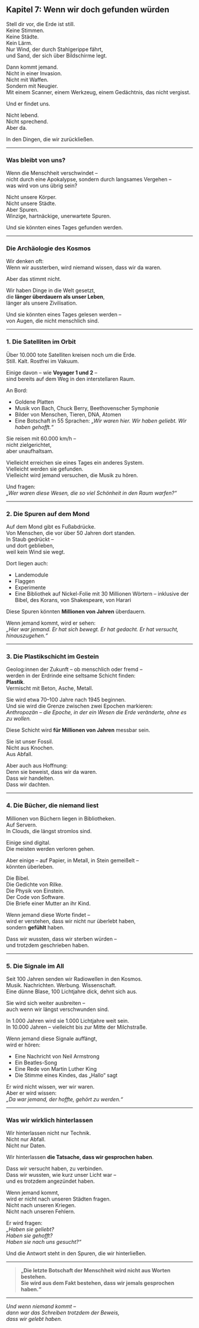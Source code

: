 ## Kapitel 7: Wenn wir doch gefunden würden

Stell dir vor, die Erde ist still.  
Keine Stimmen.  
Keine Städte.  
Kein Lärm.  
Nur Wind, der durch Stahlgerippe fährt,  
und Sand, der sich über Bildschirme legt.

Dann kommt jemand.  
Nicht in einer Invasion.  
Nicht mit Waffen.  
Sondern mit Neugier.  
Mit einem Scanner, einem Werkzeug, einem Gedächtnis, das nicht vergisst.

Und er findet uns.

Nicht lebend.  
Nicht sprechend.  
Aber da.

In den Dingen, die wir zurückließen.

---

### Was bleibt von uns?

Wenn die Menschheit verschwindet –  
nicht durch eine Apokalypse, sondern durch langsames Vergehen –  
was wird von uns übrig sein?

Nicht unsere Körper.  
Nicht unsere Städte.  
Aber Spuren.  
Winzige, hartnäckige, unerwartete Spuren.

Und sie könnten eines Tages gefunden werden.

---

### Die Archäologie des Kosmos

Wir denken oft:  
Wenn wir aussterben, wird niemand wissen, dass wir da waren.

Aber das stimmt nicht.

Wir haben Dinge in die Welt gesetzt,  
die **länger überdauern als unser Leben**,  
länger als unsere Zivilisation.

Und sie könnten eines Tages gelesen werden –  
von Augen, die nicht menschlich sind.

---

### 1. Die Satelliten im Orbit

Über 10.000 tote Satelliten kreisen noch um die Erde.  
Still. Kalt. Rostfrei im Vakuum.

Einige davon – wie **Voyager 1 und 2** –  
sind bereits auf dem Weg in den interstellaren Raum.

An Bord:  
- Goldene Platten  
- Musik von Bach, Chuck Berry, Beethovenscher Symphonie  
- Bilder von Menschen, Tieren, DNA, Atomen  
- Eine Botschaft in 55 Sprachen: *„Wir waren hier. Wir haben geliebt. Wir haben gehofft.“*

Sie reisen mit 60.000 km/h –  
nicht zielgerichtet,  
aber unaufhaltsam.

Vielleicht erreichen sie eines Tages ein anderes System.  
Vielleicht werden sie gefunden.  
Vielleicht wird jemand versuchen, die Musik zu hören.

Und fragen:  
*„Wer waren diese Wesen, die so viel Schönheit in den Raum warfen?“*

---

### 2. Die Spuren auf dem Mond

Auf dem Mond gibt es Fußabdrücke.  
Von Menschen, die vor über 50 Jahren dort standen.  
In Staub gedrückt –  
und dort geblieben,  
weil kein Wind sie wegt.

Dort liegen auch:  
- Landemodule  
- Flaggen  
- Experimente  
- Eine Bibliothek auf Nickel-Folie mit 30 Millionen Wörtern – inklusive der Bibel, des Korans, von Shakespeare, von Harari

Diese Spuren könnten **Millionen von Jahren** überdauern.

Wenn jemand kommt, wird er sehen:  
*„Hier war jemand. Er hat sich bewegt. Er hat gedacht. Er hat versucht, hinauszugehen.“*

---

### 3. Die Plastikschicht im Gestein

Geolog:innen der Zukunft – ob menschlich oder fremd –  
werden in der Erdrinde eine seltsame Schicht finden:  
**Plastik**.  
Vermischt mit Beton, Asche, Metall.

Sie wird etwa 70–100 Jahre nach 1945 beginnen.  
Und sie wird die Grenze zwischen zwei Epochen markieren:  
*Anthropozän – die Epoche, in der ein Wesen die Erde veränderte, ohne es zu wollen.*

Diese Schicht wird **für Millionen von Jahren** messbar sein.

Sie ist unser Fossil.  
Nicht aus Knochen.  
Aus Abfall.

Aber auch aus Hoffnung:  
Denn sie beweist, dass wir da waren.  
Dass wir handelten.  
Dass wir dachten.

---

### 4. Die Bücher, die niemand liest

Millionen von Büchern liegen in Bibliotheken.  
Auf Servern.  
In Clouds, die längst stromlos sind.

Einige sind digital.  
Die meisten werden verloren gehen.

Aber einige – auf Papier, in Metall, in Stein gemeißelt –  
könnten überleben.

Die Bibel.  
Die Gedichte von Rilke.  
Die Physik von Einstein.  
Der Code von Software.  
Die Briefe einer Mutter an ihr Kind.

Wenn jemand diese Worte findet –  
wird er verstehen, dass wir nicht nur überlebt haben,  
sondern **gefühlt** haben.

Dass wir wussten, dass wir sterben würden –  
und trotzdem geschrieben haben.

---

### 5. Die Signale im All

Seit 100 Jahren senden wir Radiowellen in den Kosmos.  
Musik. Nachrichten. Werbung. Wissenschaft.  
Eine dünne Blase, 100 Lichtjahre dick, dehnt sich aus.

Sie wird sich weiter ausbreiten –  
auch wenn wir längst verschwunden sind.

In 1.000 Jahren wird sie 1.000 Lichtjahre weit sein.  
In 10.000 Jahren – vielleicht bis zur Mitte der Milchstraße.

Wenn jemand diese Signale auffängt,  
wird er hören:  
- Eine Nachricht von Neil Armstrong  
- Ein Beatles-Song  
- Eine Rede von Martin Luther King  
- Die Stimme eines Kindes, das „Hallo“ sagt

Er wird nicht wissen, wer wir waren.  
Aber er wird wissen:  
*„Da war jemand, der hoffte, gehört zu werden.“*

---

### Was wir wirklich hinterlassen

Wir hinterlassen nicht nur Technik.  
Nicht nur Abfall.  
Nicht nur Daten.

Wir hinterlassen **die Tatsache, dass wir gesprochen haben**.

Dass wir versucht haben, zu verbinden.  
Dass wir wussten, wie kurz unser Licht war –  
und es trotzdem angezündet haben.

Wenn jemand kommt,  
wird er nicht nach unseren Städten fragen.  
Nicht nach unseren Kriegen.  
Nicht nach unseren Fehlern.

Er wird fragen:  
*„Haben sie geliebt?*  
*Haben sie gehofft?*  
*Haben sie nach uns gesucht?“*

Und die Antwort steht in den Spuren, die wir hinterließen.

---

> **„Die letzte Botschaft der Menschheit wird nicht aus Worten bestehen.**  
> **Sie wird aus dem Fakt bestehen, dass wir jemals gesprochen haben.“**

---
*Und wenn niemand kommt –*  
*dann war das Schreiben trotzdem der Beweis,*  
*dass wir gelebt haben.*